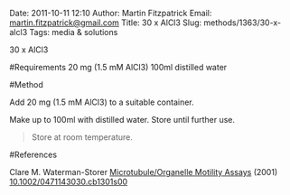 Date: 2011-10-11 12:10
Author: Martin Fitzpatrick
Email: martin.fitzpatrick@gmail.com
Title: 30 x AlCl3
Slug: methods/1363/30-x-alcl3
Tags: media &amp; solutions

30 x AlCl3





#Requirements
20 mg (1.5 mM AlCl3)
100ml distilled water

#Method

Add 20 mg (1.5 mM AlCl3) to a suitable container.  



Make up to 100ml with distilled water. Store until further use.


>Store at room temperature.




#References


Clare M. Waterman-Storer [Microtubule/Organelle Motility Assays](http://dx.doi.org/10.1002/0471143030.cb1301s00)  (2001)
[10.1002/0471143030.cb1301s00](http://dx.doi.org/10.1002/0471143030.cb1301s00)



